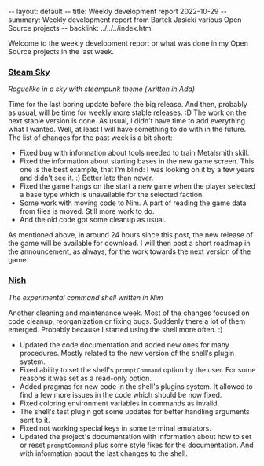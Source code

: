 -- layout: default
-- title: Weekly development report 2022-10-29
-- summary: Weekly development report from Bartek Jasicki various Open Source projects
-- backlink: ../../../index.html

Welcome to the weekly development report or what was done in my Open Source
projects in the last week.

### [Steam Sky](https://www.laeran.pl/repositories/steamsky)

*Roguelike in a sky with steampunk theme (written in Ada)*

Time for the last boring update before the big release. And then, probably as
usual, will be time for weekly more stable releases. :D The work on the next
stable version is done. As usual, I didn't have time to add everything what I
wanted. Well, at least I will have something to do with in the future. The
list of changes for the past week is a bit short:

* Fixed bug with information about tools needed to train Metalsmith skill.
* Fixed the information about starting bases in the new game screen. This one
  is the best example, that I'm blind: I was looking on it by a few years and
  didn't see it. :) Better late than never.
* Fixed the game hangs on the start a new game when the player selected a base
  type which is unavailable for the selected faction.
* Some work with moving code to Nim. A part of reading the game data from
  files is moved. Still more work to do.
* And the old code got some cleanup as usual.

As mentioned above, in around 24 hours since this post, the new release of the
game will be available for download. I will then post a short roadmap in the
announcement, as always, for the work towards the next version of the game.

### [Nish](https://www.laeran.pl/repositories/nish)

*The experimental command shell written in Nim*

Another cleaning and maintenance week. Most of the changes focused on code
cleanup, reorganization or fixing bugs. Suddenly there a lot of them emerged.
Probably because I started using the shell more often. :)

* Updated the code documentation and added new ones for many procedures. Mostly
  related to the new version of the shell's plugin system.
* Fixed ability to set the shell's `promptCommand` option by the user. For some
  reasons it was set as a read-only option.
* Added pragmas for new code in the shell's plugins system. It allowed to find
  a few more issues in the code which should be now fixed.
* Fixed coloring environment variables in commands as invalid.
* The shell's test plugin got some updates for better handling arguments sent
  to it.
* Fixed not working special keys in some terminal emulators.
* Updated the project's documentation with information about how to set or
  reset `promptCommand` plus some style fixes for the documentation. And with
  information about the last changes to the shell.
